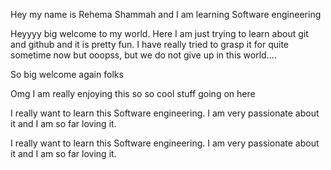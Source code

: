 Hey my name is Rehema Shammah and I am learning Software engineering

Heyyyy big welcome to my world. Here I am just trying to learn about git and github and it is pretty fun. I have really tried to grasp it for quite sometime now but ooopss, but we do not give up in this world....

So big welcome again folks

Omg I am really enjoying this so so cool stuff going on here


I really want to learn this Software engineering. I am very passionate about it and I am so far loving it.

I really want to learn this Software engineering. I am very passionate about it and I am so far loving it.

